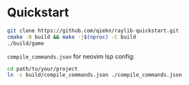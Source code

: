 # Quickstart

```bash
git clone https://github.com/qiekn/raylib-quickstart.git
cmake -B build && make -j$(nproc) -C build
./build/game
```

`compile_commands.json` for neovim lsp config:

```bash
cd path/to/your/project
ln -s build/compile_commands.json ./compile_commands.json
```
